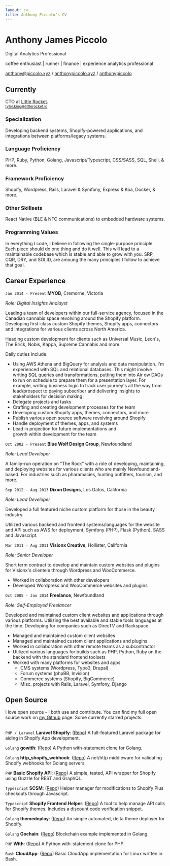 ```yaml
---
layout: cv
title: Anthony Piccolo's CV
---
```

# Anthony James Piccolo
Digital Analytics Professional

coffee enthusiast \| runner \| finance \| experience analytics professional

<div id="webaddress">
<i class="fas fa-at"></i> <a href="anthony@piccolo.xyz">anthony@piccolo.xyz</a> /
<i class="fas fa-globe-americas"></i> <a href="https://anthonypiccolo.xyz" target="_blank">anthonypiccolo.xyz</a> /
<i class="fab fa-github-alt"></i> <a href="https://github.com/anthonypiccolo" target="_blank">anthonypiccolo</a>
</div>

## Currently

CTO at [Little Rocket](https://littlerocket.io).<br>
<small>tyler.king@littlerocket.io</small>

### Specialization

Developing backend systems, Shopify-powered applications, and integrations between platforms/legacy systems.

### Language Proficiency

PHP, Ruby, Python, Golang, Javascript/Typescript, CSS/SASS, SQL, Shell, & more.

### Framework Proficiency

Shopify, Wordpress, Rails, Laravel & Symfony, Express & Koa, Docker, & more.

### Other Skillsets

React Native (BLE & NFC communications) to embedded hardware systems.

### Programming Values

In everything I code, I believe in following the single-purpose principle. Each piece should do one thing and do it well. This will lead to a maintainable codebase which is stable and able to grow with you. SRP, CQR, DRY, and SOLID, are amoung the many principles I follow to achieve that goal.

## Career Experience

`Jan 2014 - Present`
**MYOB**, Cremorne, Victoria

*Role: Digital Insights Analayst*

Leading a team of developers within our full-service agency, focused in the Canadian cannabis space revolving around the Shopify platform. Developing first-class custom Shopify themes, Shopify apps, connectors and integrations for various clients across North America.

Heading custom development for clients such as Universal Music, Leon's, The Brick, Nobis, Kappa, Supreme Cannabis and more.

Daily duties include:

- Using AWS Athena and BigQuery for analysis and data manipulation. I'm experienced with SQL and relational databases. This might involve writing SQL queries and transformations, putting them into Air ow DAGs to run on schedule to prepare them for a presentation layer. For example, writing business logic to track user journey's all the way from lead/prospect to paying subscriber and delivering insights to stakeholders for decision making
- Delegate projects and tasks
- Crafting and creating development processes for the team
- Developing custom Shopify apps, themes, connectors, and more
- Publish various open source software revolving around Shopify
- Handle deployment of themes, apps, and systems
- Lead in projection for future implementations and<br>growth within development for the team

`Oct 2002 - Present`
**Blue Wolf Design Group**, Newfoundland

*Role: Lead Developer*

A family-run operation on "The Rock" with a role of developing, maintaining, and deploying websites for various clients who are mainly Newfoundland-based. For industries such as pharamacies, hunting outfitters, tourism, and more.

`Sep 2012 - Aug 2013`
**Dixon Designs**, Los Gatos, California

*Role: Lead Developer*

Developed a full featured niche custom platform for those in the beauty industry.

Utilized various backend and frontend systems/languages for the website and API such as AWS for deployment, Symfony (PHP), Flask (Python), SASS and Javascript.

`Mar 2011 - Aug 2011`
**Visionx Creative**, Hollister, California

*Role: Senior Developer*

Short term contract to develop and maintain custom websites and plugins for Visionx's clientele through Wordpress and WooCommerce.

- Worked in collaboration with other developers
- Developed Wordpress and WooCommerce websites and plugins

`Oct 2005 - Jan 2014`
**Freelance**, Newfoundland

*Role: Self-Employed Freelancer*

Developed and maintained custom client websites and applications through various platforms. Utilizing the best available and stable tools languages at the time. Developing for companies such as DirecTV and Rackspace.

- Managed and maintained custom client websites
- Managed and maintained custom client applications and plugins
- Worked in collaboration with other remote teams as a subcontractor
- Utilized various languages for builds such as PHP, Python, Ruby on the<br>backend with the standard frontend toolsets
- Worked with many platforms for websites and apps
  - CMS systems (Wordpress, Typo3, Drupal)
  - Forum systems (phpBB, Invision)
  - Commerce systems (Shopify, BigCommerce)
  - Misc. projects with Rails, Laravel, Symfony, Django

## Open Source

I love open source - I both use and contribute. You can find my full open source work on [my Github](https://github.com/osiset) page. Some currently starred projects:
<br><br>

`PHP / Laravel`
**Laravel Shopify**: ([Repo](https://github.com/osiset/laravel-shopify)) A full-featured Laravel package for aiding in Shopify App development.

`Golang`
**gowith**: ([Repo](https://github.com/osiset/gowith)) A Python with-statement clone for Golang.

`Golang`
**http_shopify_webhook**: ([Repo](https://github.com/osiset/http_shopify_webhook)) A net/http middleware for validating Shopify webhooks for Golang servers.

`PHP`
**Basic Shopify API**: ([Repo](https://github.com/osiset/Basic-Shopify-API)) A simple, tested, API wrapper for Shopify using Guzzle for REST and GraphQL.

`Typescript`
**SCSM**: ([Repo](https://github.com/osiset/SCSM)) Helper manager for modifications to Shopify Plus checkouts through Javascript.

`Typescript`
**Shopify Frontend Helper**: ([Repo](https://github.com/osiset/Shopify-Frontend-Helper)) A tool to help manage API calls for Shopify themes. Includes a discount code verification snippet.

`Golang`
**themedeploy**: ([Repo](https://github.com/osiset/themedeploy)) An simple automated, delta theme deployer for Shopify.

`Golang`
**Gochain**: ([Repo](https://github.com/osiset/gochain)) Blockchain example implemented in Golang.

`PHP`
**With**: ([Repo](https://github.com/osiset/with)) A Python with-statement clone for PHP.

`Bash`
**CloudApp**: ([Repo](https://github.com/osiset/CloudApp-Bash)) Basic CloudApp implementation for Linux written in Bash.
